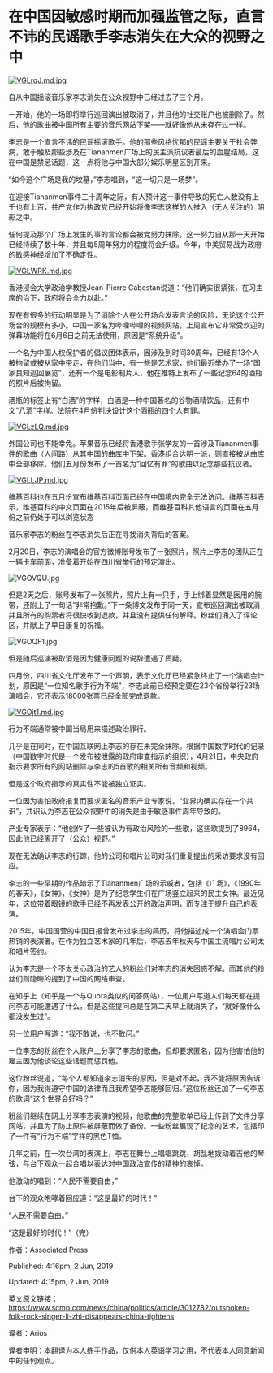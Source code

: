 在中国因敏感时期而加强监管之际，直言不讳的民谣歌手李志消失在大众的视野之中
=

[![VGLrqJ.md.jpg](https://s2.ax1x.com/2019/06/02/VGLrqJ.md.jpg)](https://imgchr.com/i/VGLrqJ)

自从中国摇滚音乐家李志消失在公众视野中已经过去了三个月。

一开始，他的一场即将举行巡回演出被取消了，并且他的社交账户也被删除了。然后，他的歌曲被中国所有主要的音乐网站下架——就好像他从未存在过一样。

李志是一个直言不讳的民谣摇滚歌手。他的那些风格忧郁的民谣主要关于社会弊病，敢于触及那些涉及在Tiananmen广场上的民主派抗议者最后的血腥结局，这在中国是禁忌话题，这一点将他与中国大部分娱乐明星区别开来。

“如今这个广场是我的坟墓，”李志唱到，“这一切只是一场梦”。

在迎接Tiananmen事件三十周年之际，有人预计这一事件导致的死亡人数没有上千也有上百，共产党作为执政党已经开始将像李志这样的人推入（无人关注的）阴影之中。

任何提及那个广场上发生的事的言论都会被党努力抹除，这一努力自从那一天开始已经持续了数十年，并且每5周年努力的程度将会升级。今年，中美贸易战为政府的敏感神经增加了不确定性。

[![VGLWRK.md.jpg](https://s2.ax1x.com/2019/06/02/VGLWRK.md.jpg)](https://imgchr.com/i/VGLWRK)

香港浸会大学政治学教授Jean-Pierre Cabestan说道：“他们确实很紧张，在习主席的治下，政府将会全力以赴。”

现在有很多的行动明显是为了消除个人在公开场合发表言论的风险，无论这个公开场合的规模有多小。中国一家名为哔哩哔哩的视频网站，上周宣布它非常受欢迎的弹幕功能将在6月6日之前无法使用，原因是“系统升级”。

一个名为中国人权保护者的倡议团体表示，因涉及到时间30周年，已经有13个人被拘留或被从家中带走，在他们当中，有一些是艺术家，他们最近举办了一场“国家良知巡回展览”，还有一个是电影制片人，他在推特上发布了一些纪念64的酒瓶的照片后被拘留。

酒瓶的标签上有“白酒”的字样，白酒是一种中国著名的谷物酒精饮品，还有中文“八酒”字样。法院在4月份判决设计这个酒瓶的四个人有罪。

[![VGLzLQ.md.jpg](https://s2.ax1x.com/2019/06/02/VGLzLQ.md.jpg)](https://imgchr.com/i/VGLzLQ)

外国公司也不能幸免。苹果音乐已经将香港歌手张学友的一首涉及Tiananmen事件的歌曲（人间路）从其中国的曲库中下架。香港组合达明一派，则直接被从曲库中全部移除。他们五月份发布了一首名为“回忆有罪”的歌曲以纪念那些抗议者。

[![VGLLJP.md.jpg](https://s2.ax1x.com/2019/06/02/VGLLJP.md.jpg)](https://imgchr.com/i/VGLLJP)

维基百科也在五月份宣布维基百科页面已经在中国境内完全无法访问。维基百科表示，维基百科的中文页面在2015年后被屏蔽，而维基百科其他语言的页面在五月份之前仍处于可以浏览状态

音乐家李志的粉丝在李志消失后正在寻找消失背后的答案。

2月20日，李志的演唱会的官方微博账号发布了一张照片，照片上李志的团队正在一辆卡车前面，准备着开始在四川省举行的预定演出。

![VGOVQU.jpg](https://s2.ax1x.com/2019/06/02/VGOVQU.jpg)

但是2天之后，账号发布了一张照片，照片上有一只手，手上绑着显然是医用的腕带，还附上了一句话“非常抱歉。”下一条博文发布于同一天，宣布巡回演出被取消并且所有的购票者将很快收到退款，并且没有提供任何解释。粉丝们涌入了评论区，并献上了早日康复的祝福。

![VGOQF1.jpg](https://s2.ax1x.com/2019/06/02/VGOQF1.jpg)

但是随后巡演被取消是因为健康问题的说辞遭遇了质疑。

四月份，四川省文化厅发布了一个声明，表示文化厅已经紧急终止了一个演唱会计划，原因是“一位知名歌手行为不端”，李志此前已经预定要在23个省份举行23场演唱会，它还表示18000张票已经全部完成退款。

[![VGOjt1.md.jpg](https://s2.ax1x.com/2019/06/02/VGOjt1.md.jpg)](https://imgchr.com/i/VGOjt1)

行为不端通常被中国当局用来描述政治罪行。

几乎是在同时，在中国互联网上李志的存在未完全抹除。根据中国数字时代的记录（中国数字时代是一个发布被泄露的政府审查指示的组织），4月21日，中央政府指示要求所有的网站删除与李志的5首歌的相关所有音频和视频。

但是这个政府指示的真实性不能被独立证实。

一位因为害怕政府报复而要求匿名的音乐产业专家说，“业界内确实存在一个共识”，共识认为李志在公众视野中的消失是由于敏感事件周年导致的。

产业专家表示：“他创作了一些被认为有政治风险的一些歌，这些歌提到了8964，因此他已经离开了（公众）视野。”

现在无法确认李志的行踪，他的公司和唱片公司对我们重复提出的采访要求没有回应。

李志的一些早期的作品暗示了Tiananmen广场的示威者，包括《广场》，《1990年的春天》，《女神》，《女神》是为了纪念学生们在广场竖立起来的民主女神。最近见年，这位带着眼镜的歌手已经不再发表公开的政治声明，而专注于提升自己的表演。

2015年，中国国营的中国日报曾发布过李志的简历，将他描述成一个演唱会门票热销的表演者。在作为独立艺术家的几年后，李志去年秋天与中国主流唱片公司太和唱片签约。

认为李志是一个不太关心政治的艺人的粉丝们对李志的消失困惑不解。而其他的粉丝们则隐晦的提到了中国的网络审查。

在知乎上（知乎是一个与Quora类似的问答网站），一位用户写道人们每天都在提问李志可能遭遇了什么，但是这些提问总是在第二天早上就消失了，“就好像什么都没发生过”。

另一位用户写道：“我不敢说，也不敢问。”

一位李志的粉丝在个人账户上分享了李志的歌曲，但却要求匿名，因为他害怕他的雇主因为他谈论这些话题而惩罚他。

这位粉丝说道，“每个人都知道李志消失的原因，但是对不起，我不能将原因告诉你，因为我得遵守中国的法律而且我希望李志能够回归。”这位粉丝还加了一句李志的歌词“这个世界会好吗？”

粉丝们继续在网上分享李志表演的视频，他歌曲的完整歌单已经上传到了文件分享网站，并且为了防止原件被屏蔽而做了备份。一些粉丝展现了纪念的艺术，包括印了一件有“行为不端”字样的黑色T恤。

几年之前，在一次台湾的表演上，李志在舞台上唱唱跳跳，胡乱地拨动着吉他的琴弦，与台下观众一起合唱以表达对中国政治宣传的精神的哀悼。

他激动的唱到：“人民不需要自由，” 

台下的观众咆哮着回应道：“这是最好的时代！”

“人民不需要自由。”

“这是最好的时代！”（完）

作者：Associated Press  

Published: 4:16pm, 2 Jun, 2019

Updated: 4:15pm, 2 Jun, 2019

英文原文链接：https://www.scmp.com/news/china/politics/article/3012782/outspoken-folk-rock-singer-li-zhi-disappears-china-tightens

译者：Arios

译者申明：本翻译为本人练手作品，仅供本人英语学习之用，不代表本人同意新闻中的任何观点。
